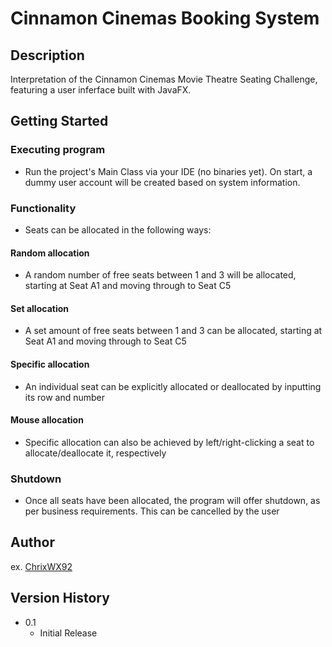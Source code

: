 # Cinnamon Cinemas Booking System
## Description
Interpretation of the Cinnamon Cinemas Movie Theatre Seating Challenge, featuring a user inferface built with JavaFX.

## Getting Started
### Executing program

* Run the project's Main Class via your IDE (no binaries yet). On start, a dummy user account will be created based on system information.

### Functionality
* Seats can be allocated in the following ways:
#### Random allocation
* A random number of free seats between 1 and 3 will be allocated, starting at Seat A1 and moving through to Seat C5
#### Set allocation
* A set amount of free seats between 1 and 3 can be allocated, starting at Seat A1 and moving through to Seat C5
#### Specific allocation
* An individual seat can be explicitly allocated or deallocated by inputting its row and number
#### Mouse allocation
* Specific allocation can also be achieved by left/right-clicking a seat to allocate/deallocate it, respectively

### Shutdown
* Once all seats have been allocated, the program will offer shutdown, as per business requirements. This can be cancelled by the user 

## Author
ex. [ChrixWX92](https://github.com/ChrixWX92)

## Version History

* 0.1
    * Initial Release

